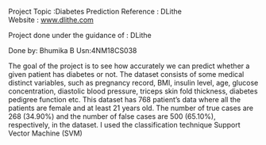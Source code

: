 Project Topic :Diabetes Prediction
Reference : DLithe  
Website : www.dlithe.com


Project done under the guidance of : DLithe

Done by: Bhumika B 
Usn:4NM18CS038

The goal of the project is to see how accurately we can predict whether a given patient has diabetes or not. The dataset consists of some medical distinct variables, such as pregnancy record, BMI, insulin level, age, glucose concentration, diastolic blood pressure, triceps skin fold thickness, diabetes pedigree function etc. This dataset has 768 patient’s data where all the patients are female and at least 21 years old. The number of true cases are 268 (34.90%) and the number of false cases are 500 (65.10%), respectively, in the dataset. I used the classification technique Support Vector Machine (SVM)
